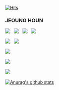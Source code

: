 
 [![Hits](https://hits.seeyoufarm.com/api/count/incr/badge.svg?url=https%3A%2F%2Fgithub.com%2Fjhva%2Fhit-counter&count_bg=%2379C83D&title_bg=%23555555&icon=&icon_color=%23FFFFFF&title=hits&edge_flat=false)](https://hits.seeyoufarm.com)

 ### JEOUNG HOUN





<img src="https://img.shields.io/badge/React-61DAFB?style=flat-square&logo=React&logoColor=white"/> &nbsp;
<img src="https://img.shields.io/badge/ReactNative-blue?style=flat-square&logo=React&logoColor=white"/> &nbsp;
<img src="https://img.shields.io/badge/TypeScript-3178C6?style=flat-square&logo=typescript&logoColor=white"/> &nbsp;
<img src="https://img.shields.io/badge/VueJS-4FC08D?style=flat-square&logo=Vue.js&logoColor=white"/> &nbsp;  



<img src="https://img.shields.io/badge/SpringBoot-6DB33F?style=flat-square&logo=SpringBoot&logoColor=white"/> &nbsp;
<img src="https://img.shields.io/badge/express-000000?style=flat-square&logo=express&logoColor=white"/> &nbsp; 




<img src="https://img.shields.io/badge/docker-2496ED?style=flat-square&logo=docker&logoColor=white"/> &nbsp;  

<img src="https://img.shields.io/badge/Mysql-4479A1?style=flat-square&logo=Mysql&logoColor=white"/> &nbsp;






<img src="https://img.shields.io/badge/kubernetes-326CE5?style=flat-square&logo=kubernetes&logoColor=white"/> &nbsp;


[![Anurag's github stats](https://github-readme-stats.vercel.app/api?username=jhva)](https://github.com/anuraghazra/github-readme-stats)



<!--
**100dongwoo/100dongwoo** is a ✨ _special_ ✨ repository because its `README.md` (this file) appears on your GitHub profile.

Here are some ideas to get you started:

- 🔭 I’m currently working on ...
- 🌱 I’m currently learning ...
- 👯 I’m looking to collaborate on ...
- 🤔 I’m looking for help with ...
- 💬 Ask me about ...
- 📫 How to reach me: ...
- 😄 Pronouns: ...
- ⚡ Fun fact: ...
-->
